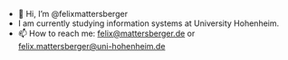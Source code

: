 - 👋 Hi, I’m @felixmattersberger
- I am currently studying information systems at University Hohenheim.
- 📫 How to reach me: felix@mattersberger.de or felix.mattersberger@uni-hohenheim.de

<!---
felixmattersberger/felixmattersberger is a ✨ special ✨ repository because its `README.md` (this file) appears on your GitHub profile.
You can click the Preview link to take a look at your changes.
--->
